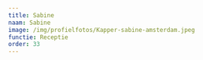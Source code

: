 ```yaml
---
title: Sabine
naam: Sabine
image: /img/profielfotos/Kapper-sabine-amsterdam.jpeg
functie: Receptie
order: 33
---
```



